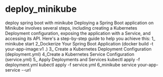 # deploy_minikube
deploy spring boot with minikube
Deploying a Spring Boot application on Minikube involves several steps, including creating a Kubernetes Deployment configuration, exposing the application with a Service, and accessing its API. Here's a step-by-step guide to help you achieve this:
1_ minikube start
2_Dockerize Your Spring Boot Application (docker build -t your-app-image:v1 .)
3_ Create a Kubernetes Deployment Configuration (deployment.yml)
4_Create a Kubernetes Service Configuration (service.yml)
5_ Apply Deployments and Services
kubectl apply -f deployment.yml
kubectl apply -f service.yml
6_minikube service your-app-service --url


